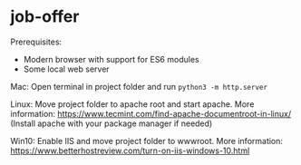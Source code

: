 # job-offer

Prerequisites:
- Modern browser with support for ES6 modules
- Some local web server

Mac: Open terminal in project folder and run ```python3 -m http.server```

Linux: Move project folder to apache root and start apache. More information: https://www.tecmint.com/find-apache-documentroot-in-linux/ (Install apache with your package manager if needed)

Win10: Enable IIS and move project folder to wwwroot. More information: https://www.betterhostreview.com/turn-on-iis-windows-10.html
